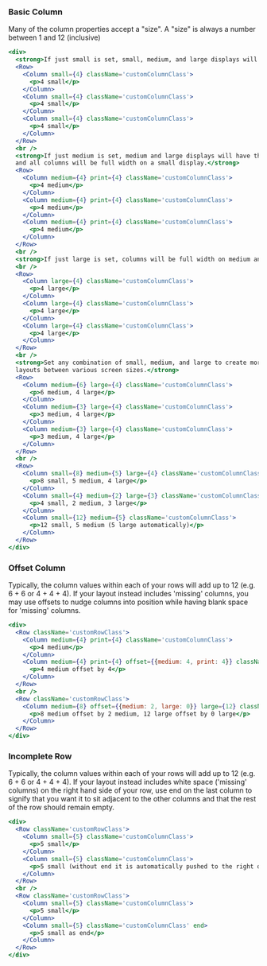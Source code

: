 ### Basic Column

Many of the column properties accept a "size".  A "size" is always a number between 1 and 12 (inclusive)

```jsx
<div>
  <strong>If just small is set, small, medium, and large displays will have the same column configuration</strong>
  <Row>
    <Column small={4} className='customColumnClass'>
      <p>4 small</p>
    </Column>
    <Column small={4} className='customColumnClass'>
      <p>4 small</p>
    </Column>
    <Column small={4} className='customColumnClass'>
      <p>4 small</p>
    </Column>
  </Row>
  <br />
  <strong>If just medium is set, medium and large displays will have the same column configuration
  and all columns will be full width on a small display.</strong>
  <Row>
    <Column medium={4} print={4} className='customColumnClass'>
      <p>4 medium</p>
    </Column>
    <Column medium={4} print={4} className='customColumnClass'>
      <p>4 medium</p>
    </Column>
    <Column medium={4} print={4} className='customColumnClass'>
      <p>4 medium</p>
    </Column>
  </Row>
  <br />
  <strong>If just large is set, columns will be full width on medium and small displays</strong>
  <br />
  <Row>
    <Column large={4} className='customColumnClass'>
      <p>4 large</p>
    </Column>
    <Column large={4} className='customColumnClass'>
      <p>4 large</p>
    </Column>
    <Column large={4} className='customColumnClass'>
      <p>4 large</p>
    </Column>
  </Row>
  <br />
  <strong>Set any combination of small, medium, and large to create more complex responsive
  layouts between various screen sizes.</strong>
  <Row>
    <Column medium={6} large={4} className='customColumnClass'>
      <p>6 medium, 4 large</p>
    </Column>
    <Column medium={3} large={4} className='customColumnClass'>
      <p>3 medium, 4 large</p>
    </Column>
    <Column medium={3} large={4} className='customColumnClass'>
      <p>3 medium, 4 large</p>
    </Column>
  </Row>
  <br />
  <Row>
    <Column small={8} medium={5} large={4} className='customColumnClass'>
      <p>8 small, 5 medium, 4 large</p>
    </Column>
    <Column small={4} medium={2} large={3} className='customColumnClass'>
      <p>4 small, 2 medium, 3 large</p>
    </Column>
    <Column small={12} medium={5} className='customColumnClass'>
      <p>12 small, 5 medium (5 large automatically)</p>
    </Column>
  </Row>
</div>
```

### Offset Column

Typically, the column values within each of your rows will add up to 12 (e.g. 6 + 6 or 4 + 4 + 4). If your layout instead includes 'missing' columns, you may use offsets to nudge columns into position while having blank space for 'missing' columns.

```jsx
<div>
  <Row className='customRowClass'>
    <Column medium={4} print={4} className='customColumnClass'>
      <p>4 medium</p>
    </Column>
    <Column medium={4} print={4} offset={{medium: 4, print: 4}} className='customColumnClass'>
      <p>4 medium offset by 4</p>
    </Column>
  </Row>
  <br />
  <Row className='customRowClass'>
    <Column medium={8} offset={{medium: 2, large: 0}} large={12} className='customColumnClass'>
      <p>8 medium offset by 2 medium, 12 large offset by 0 large</p>
    </Column>
  </Row>
</div>
```

### Incomplete Row

Typically, the column values within each of your rows will add up to 12 (e.g. 6 + 6 or 4 + 4 + 4). If your layout instead includes white space ('missing' columns) on the right hand side of your row, use end on the last column to signify that you want it to sit adjacent to the other columns and that the rest of the row should remain empty.

```jsx
<div>
  <Row className='customRowClass'>
    <Column small={5} className='customColumnClass'>
      <p>5 small</p>
    </Column>
    <Column small={5} className='customColumnClass'>
      <p>5 small (without end it is automatically pushed to the right of the row)</p>
    </Column>
  </Row>
  <br />
  <Row className='customRowClass'>
    <Column small={5} className='customColumnClass'>
      <p>5 small</p>
    </Column>
    <Column small={5} className='customColumnClass' end>
      <p>5 small as end</p>
    </Column>
  </Row>
</div>
```

